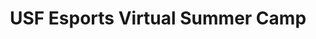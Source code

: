 ---
layout: post
permalink: USF-Esports-Virtual-Summer-Camp.html
title:  "USF Esports Virtual Summer Camp"
---
